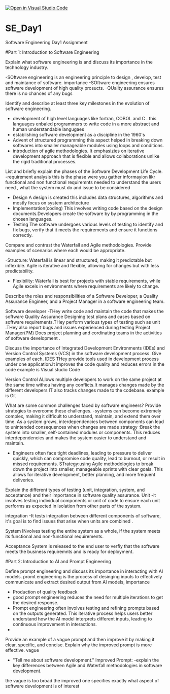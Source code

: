 [![Open in Visual Studio Code](https://classroom.github.com/assets/open-in-vscode-2e0aaae1b6195c2367325f4f02e2d04e9abb55f0b24a779b69b11b9e10269abc.svg)](https://classroom.github.com/online_ide?assignment_repo_id=15569746&assignment_repo_type=AssignmentRepo)
# SE_Day1
Software Engineering Day1 Assignment

#Part 1: Introduction to Software Engineering

Explain what software engineering is and discuss its importance in the technology industry.

-SOftware engineering is an engineering principle to design , develop, test and maintance of software.
importance
-SOftware engineering ensures software development of high quality prosucts.
-QUality assurance ensures there is no chances of any bugs

Identify and describe at least three key milestones in the evolution of software engineering.
- development of high level languages like fortran, COBOL and C . this languages enbaled programmers to write code in a more abstract and human understandable langugaes 
- establishing software development as a discipline in the 1960's
- Advent of structured programming this aspect helped in breaking down softwares into smaller manageable modules using loops and conditions.
- introduction of agile methodologies. It emphasizies on iterative development approach that is flexible and allows collaborations unlike the rigid traditional processes.

List and briefly explain the phases of the Software Development Life Cycle.
-requirement analysis
this is the phase were you gather informayion likr functional and non functional requiremnts needed to understand the users need , what the system must do and issue to be considered
- Design
  A design is created this includes data structures, algorithms and mostly focus on system architecture
- Implementation(coding)
  This involves writing code based on the design documents.Developers create the software by by programming in the chosen languages.
- Testing
  The software undergoes various levels of testing to identify and fix bugs, verify that it meets the requirements and ensure it functions correctly.


Compare and contrast the Waterfall and Agile methodologies. Provide examples of scenarios where each would be appropriate.

-Structure: Waterfall is linear and structured, making it predictable but inflexible. Agile is iterative and flexible, allowing for changes but with less predictability.
- Flexibility: Waterfall is best for projects with stable requirements, while Agile excels in environments where requirements are likely to change.

Describe the roles and responsibilities of a Software Developer, a Quality Assurance Engineer, and a Project Manager in a software engineering team.

Software developer
-THey write code and maintain the code that makes the software
Quality Assurance
Designing test plans and cases based on software requirements.THey perform various types of testing such as unit .THey also report bugs and issues experienced during testing
Project Manager(PM)
Does project planning and cordinating teams in the activities of software development .


Discuss the importance of Integrated Development Environments (IDEs) and Version Control Systems (VCS) in the software development process. Give examples of each.
IDES
THey provide tools used in development process under one application.It improves the code quality and reduces errors in the code example is Visual studio Code 

Version Control
ALlows multiple developers to work on the same project at the same time withou having any conflicts.It manages changes made by the different developers
IT also tracks changes made to the codebase. example is Git 

What are some common challenges faced by software engineers? Provide strategies to overcome these challenges.
-systems can become extremely complex, making it difficult to understand, maintain, and extend them over time. As a system grows, interdependencies between components can lead to unintended consequences when changes are made
strategy :Break the system into smaller, self-contained modules or components. This reduces interdependencies and makes the system easier to understand and maintain.
- Engineers often face tight deadlines, leading to pressure to deliver quickly, which can compromise code quality, lead to burnout, or result in missed requirements.
STrategy:using Agile methodologies to break down the project into smaller, manageable sprints with clear goals. This allows for iterative development, better planning, and more frequent deliveries.

Explain the different types of testing (unit, integration, system, and acceptance) and their importance in software quality assurance.
Unit 
-it involves testing individual components or unit of code to ensure each unit performs as expected in isolation from other parts of the system.

integration
-It tests integration between different components of software, it's goal is to find issues that arise when units are combined .

System
INvolves testing the entire system as a whole, if the system meets its functional and non-functional requirements.

Acceptance
System is released to the end user to verfiy that the software meets the business requiremnts and is ready for deployment.




#Part 2: Introduction to AI and Prompt Engineering


Define prompt engineering and discuss its importance in interacting with AI models.
promt engineering is the process of desinging inputs to effectively communicate and extract desired output from AI models,
 importance
 - Production of quality feedback
 - good prompt engineering reduces the need for multiple iterations to get the desired response.
 - Prompt engineering often involves testing and refining prompts based on the outputs generated. This iterative process helps users better understand how the AI model interprets different inputs, leading to continuous improvement in interactions.
 - 
Provide an example of a vague prompt and then improve it by making it clear, specific, and concise. Explain why the improved prompt is more effective.
vague
- "Tell me about software development."
  Improved Prompt:
-explain the key differences between Agile and Waterfall methodologies in software development.

the vague is too broad the improved one specifies exactly what aspect of software development is of interest
